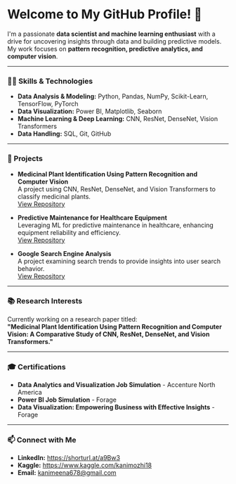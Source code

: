 # Welcome to My GitHub Profile! 👋

I'm a passionate **data scientist and machine learning enthusiast** with a drive for uncovering insights through data and building predictive models. My work focuses on **pattern recognition, predictive analytics, and computer vision**.

---

### 🧑‍🔬 Skills & Technologies
- **Data Analysis & Modeling:** Python, Pandas, NumPy, Scikit-Learn, TensorFlow, PyTorch
- **Data Visualization:** Power BI, Matplotlib, Seaborn
- **Machine Learning & Deep Learning:** CNN, ResNet, DenseNet, Vision Transformers
- **Data Handling:** SQL, Git, GitHub

---

### 📂 Projects
- **Medicinal Plant Identification Using Pattern Recognition and Computer Vision**  
  A project using CNN, ResNet, DenseNet, and Vision Transformers to classify medicinal plants.  
  [View Repository](https://github.com/YourUsername/Medicinal-Plant-Identification)

- **Predictive Maintenance for Healthcare Equipment**  
  Leveraging ML for predictive maintenance in healthcare, enhancing equipment reliability and efficiency.  
  [View Repository](https://github.com/its-kanii/Predictive-maintenance-for-healthcare-equipment)

- **Google Search Engine Analysis**  
  A project examining search trends to provide insights into user search behavior.  
  [View Repository](https://github.com/its-kanii/Google-Search-Engine-Analysis)

---

### 📚 Research Interests
Currently working on a research paper titled:  
**"Medicinal Plant Identification Using Pattern Recognition and Computer Vision: A Comparative Study of CNN, ResNet, DenseNet, and Vision Transformers."**

---

### 🎓 Certifications
- **Data Analytics and Visualization Job Simulation** - Accenture North America
- **Power BI Job Simulation** - Forage
- **Data Visualization: Empowering Business with Effective Insights** - Forage

---

### 📫 Connect with Me
- **LinkedIn:** https://shorturl.at/a9Bw3
- **Kaggle:** https://www.kaggle.com/kanimozhi18
- **Email:** kanimeena678@gmail.com

